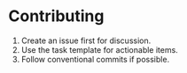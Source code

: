 # Contributing

1. Create an issue first for discussion.
2. Use the task template for actionable items.
3. Follow conventional commits if possible.
